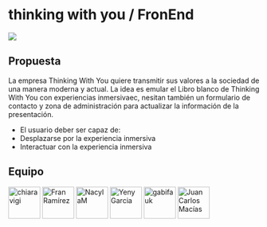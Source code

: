 <h1 align="left">thinking with you / FronEnd</h1>
 <p align="left">
  <img src="https://img.shields.io/badge/STATUS-EN%20DESAROLLO-green">
</p>
<h2>Propuesta</h2>
<p>La empresa Thinking With You quiere transmitir sus valores a la sociedad de una manera moderna y actual. La idea es emular el Libro blanco de Thinking With You con experiencias inmersivaec, nesitan también un formulario de contacto y zona de administración para actualizar la información de la presentación.
<ul>
  <li>El usuario deber ser capaz de:</li>
  <li>Desplazarse por la experiencia inmersiva</li>
  <li>Interactuar con la experiencia inmersiva </li>
</ul>

<h2>Equipo</h2>
<a href="https://github.com/chiaravigi" class="position-relative"><img src="https://avatars.githubusercontent.com/u/126780221?v=4" data-hovercard-type="achievement" width="64" alt="chiaravigi" data-view-component="true" class="achievement-badge-sidebar"></a>
<a href="https://github.com/fran-eliot" class="position-relative"><img src="https://avatars.githubusercontent.com/u/5796681?v=4" data-hovercard-type="achievement" width="64" alt="Fran Ramírez" data-view-component="true" class="achievement-badge-sidebar"></a>
<a href="https://github.com/NacylaM" class="position-relative"><img src="https://avatars.githubusercontent.com/u/126783136?v=4" data-hovercard-type="achievement" width="64" alt="NacylaM" data-view-component="true" class="achievement-badge-sidebar"></a>
<a href="https://github.com/YELEGA27"><img src="https://avatars.githubusercontent.com/u/127417496?v=4" data-hovercard-type="achievement" width="64" alt="Yeny Garcia" data-view-component="true" class="achievement-badge-sidebar"></a>
<a href="https://github.com/gabifauk"><img src="https://avatars.githubusercontent.com/u/126780440?v=4" data-hovercard-type="achievement" width="64" alt="gabifauk" data-view-component="true" class="achievement-badge-sidebar"></a>
<a href="https://github.com/juancmacias"><img src="https://avatars.githubusercontent.com/u/53483587?v=4" data-hovercard-type="achievement" width="64" alt="Juan Carlos Macías" data-view-component="true" class="achievement-badge-sidebar"></a>
